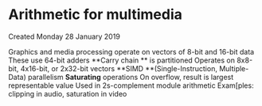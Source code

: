 # Arithmetic for multimedia
Created Monday 28 January 2019

Graphics and media processing operate on vectors of 8-bit and 16-bit data
These use 64-bit adders
**Carry chain ** is partitioned
Operates on 8x8-bit, 4x16-bit, or 2x32-bit vectors
**SIMD **(Single-Instruction, Multiple-Data) parallelism
**Saturating** operations
On overflow, result is largest representable value
Used in 2s-complement module arithmetic
Exam[ples: clipping in audio, saturation in video
	

